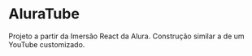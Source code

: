 # AluraTube

Projeto a partir da Imersão React da Alura. Construção similar a de um YouTube customizado.
